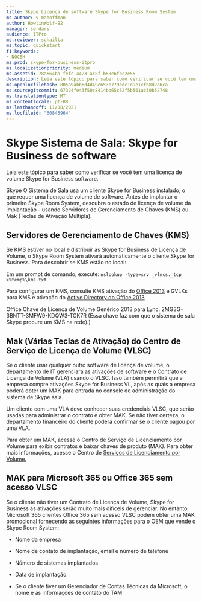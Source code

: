 ```yaml
---
title: Skype Licença de software Skype for Business Room System
ms.author: v-mahoffman
author: HowlinWolf-92
manager: serdars
audience: ITPro
ms.reviewer: sohailta
ms.topic: quickstart
f1.keywords:
- NOCSH
ms.prod: skype-for-business-itpro
ms.localizationpriority: medium
ms.assetid: 78a664ba-fefc-4423-ac8f-b58e6fbc2e55
description: Leia este tópico para saber como verificar se você tem uma licença de volume Skype for Business software.
ms.openlocfilehash: 805a9abb6d4d49e653e779edc1d9e1cfb8d2a6ca
ms.sourcegitcommit: 67324fe43f50c8414bb65c52f5b561ac30b52748
ms.translationtype: MT
ms.contentlocale: pt-BR
ms.lasthandoff: 11/08/2021
ms.locfileid: "60845964"
---
```

# <a name="skype-room-system-skype-for-business-software-license"></a>Skype Sistema de Sala: Skype for Business de software
 
Leia este tópico para saber como verificar se você tem uma licença de volume Skype for Business software. 
  
Skype O Sistema de Sala usa um cliente Skype for Business instalado, o que requer uma licença de volume de software. Antes de implantar o primeiro Skype Room System, descubra o estado de licença de volume da implantação - usando Servidores de Gerenciamento de Chaves (KMS) ou Mak (Teclas de Ativação Múltipla).
  
## <a name="key-management-servers-kms"></a>Servidores de Gerenciamento de Chaves (KMS)

Se KMS estiver no local e distribuir as Skype for Business de Licença de Volume, o Skype Room System ativará automaticamente o cliente Skype for Business. Para descobrir se KMS estão no local:
  
Em um prompt de comando, execute:  `nslookup -type=srv _vlmcs._tcp >%temp%\kms.txt`
  
Para configurar um KMS, consulte KMS ativação do [Office 2013](/previous-versions/office/office-2013-resource-kit/ee624357(v=office.15)) e GVLKs para KMS e ativação do [Active Directory do Office 2013](/DeployOffice/vlactivation/gvlks)
  
Office Chave de Licença de Volume Genérico 2013 para Lync: 2MG3G-3BNTT-3MFW9-KDQW3-TCK7R (Essa chave faz com que o sistema de sala Skype procure um KMS na rede).)
  
## <a name="multiple-activation-keys-mak-from-the-volume-license-service-center-vlsc"></a>Mak (Várias Teclas de Ativação) do Centro de Serviço de Licença de Volume (VLSC)

Se o cliente usar qualquer outro software de licença de volume, o departamento de IT gerenciará as ativações de software e o Contrato de Licença de Volume (VLA) usando o VLSC. Isso também permitirá que a empresa compre ativações Skype for Business VL, após as quais a empresa poderá obter um MAK para entrada no console de administração do sistema de Skype sala.
  
Um cliente com uma VLA deve conhecer suas credenciais VLSC, que serão usadas para administrar o contrato e obter MAK. Se não tiver certeza, o departamento financeiro do cliente poderá confirmar se o cliente pagou por uma VLA.
  
Para obter um MAK, acesse o Centro de Serviço de Licenciamento por Volume para exibir contratos e baixar chaves de produto (MAK). Para obter mais informações, acesse o Centro de [Serviços de Licenciamento por Volume.](https://www.microsoft.com/Licensing/servicecenter/default.aspx) 
  
## <a name="mak-for-microsoft-365-or-office-365-without-vlsc-access"></a>MAK para Microsoft 365 ou Office 365 sem acesso VLSC

Se o cliente não tiver um Contrato de Licença de Volume, Skype for Business as ativações serão muito mais difíceis de gerenciar. No entanto, Microsoft 365 clientes Office 365 sem acesso VLSC podem obter uma MAK promocional fornecendo as seguintes informações para o OEM que vende o Skype Room System:
  
- Nome da empresa
    
- Nome de contato de implantação, email e número de telefone
    
- Número de sistemas implantados
    
- Data de implantação
    
- Se o cliente tiver um Gerenciador de Contas Técnicas da Microsoft, o nome e as informações de contato do TAM

